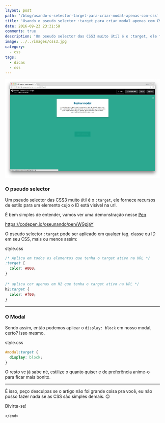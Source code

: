 ```yaml
---
layout: post
path: '/blog/usando-o-selector-target-para-criar-modal-apenas-com-css'
title: 'Usando o pseudo selector :target para criar modal apenas com CSS'
date: 2016-09-23 23:31:58
comments: true
description: 'Um pseudo selector das CSS3 muito útil é o :target, ele fornece recursos de estilo para um elemento cujo o ID está visivel na url'
image: ../../images/css3.jpg
category:
  - css
tags:
  - dicas
  - css
---
```


![Usando o pseudo selector :target para criar modal apenas com CSS](../../images/usando-o-selector-target-para-criar-modal-apenas-com-css.png)

### O pseudo selector

Um pseudo selector das CSS3 muito útil é o `:target`, ele fornece recursos de estilo para um elemento cujo o ID está visivel na url.

É bem simples de entender, vamos ver uma demonstração nesse <a href="http://codepen.io/nandomoreirame/details/WGpjaY/" target="_blank">Pen</a>

https://codepen.io/oseunando/pen/WGpjaY

O pseudo selector `:target` pode ser aplicado em qualqer tag, classe ou ID em seu CSS, mais ou menos assim:

<div class="language-filename">style.css</div>

```css
/* Aplica em todos os elementos que tenha o target ativo na URL */
:target {
  color: #000;
}

/* aplica cor apenas em H2 que tenha o target ativo na URL */
h2:target {
  color: #f00;
}
```

---

### O Modal

Sendo assim, então podemos aplicar o `display: block` em nosso modal, certo? Isso mesmo.

<div class="language-filename">style.css</div>

```css
#modal:target {
  display: block;
}
```

O resto vc já sabe né, estilize o quanto quiser e de preferência anime-o para ficar mais bonito.

---

É isso, peço desculpas se o artigo não foi grande coisa pra você, eu não posso fazer nada se as CSS são simples demais. 😌

Divirta-se!

`</end>`
